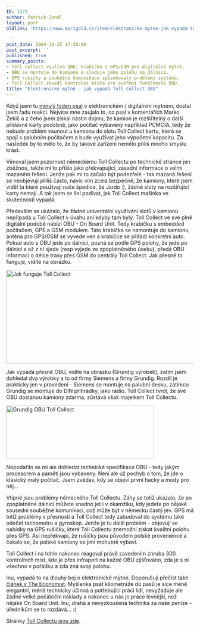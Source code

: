 ```yaml
---
ID: 1372
author: Patrick Zandl
layout: post
oldlink: 'https://www.marigold.cz/item/elektronicke-mytne-jak-vypada-toll-collect-obu

  '
post_date: 2004-10-25 17:30:00
post_excerpt: ''
published: true
summary_points:
- Toll Collect využívá OBU, krabičku s GPS/GSM pro digitální mýtné.
- OBU se montuje do kamionu a sleduje jeho polohu na dálnici.
- GPS rušičky a souběžné komunikace způsobovaly problémy systému.
- Toll Collect zavedl kontrolní místa pro ověření funkčnosti OBU.
title: "Elektronické mýtné – jak vypadá Toll Collect OBU"
---
```


<p>
Když jsem tu <a href="/item/digitalni-mytne-jsem-jeste-nepochopil">minulý týden psal</a> o elektronickém / digitálním mýtném, dostal jsem řadu reakcí. Nejvíce mne zaujalo to, co psal v komentářích Marko Zekič a z čeho jsem získal nástin dojmu, že kamion je rozšiřitelný o další přídavné karty podobně, jako počítač vybavený například PCMCIA, tedy že nebude problém vsunout u kamionu do slotu Toll Collect kartu, která se spojí s palubním počítačem a bude využívat jeho výpočetní kapacitu. Za následek by to mělo to, že by takové zařízení nemělo příliš mnoho smyslu krást. </p>

<p>
Věnoval jsem pozornost německému Toll Collectu po technické stránce jen zběžnou, takže mi to přišlo jako překvapující, zásadní informace o velmi mazaném řešení. Jenže pak mi to začalo být podezřelé - tak mazaná řešení se neobjevují příliš často, navíc vím zcela bezpečně, že kamiony, které jsem viděl (a které používají naše špedice, že Jardo :), žádné sloty na rozšiřující karty nemají. A tak jsem se šel podívat, jak Toll Collect mašinka ve skutečnosti vypadá. </p>

<p>
Především se ukázalo, že žádné univerzální využívání slotů v kamionu nepřipadá u Toll Collect v úvahu ani kdyby tam byly. Toll Collect ve své plně digitální podobě nabízí OBU - On Board Unit. Tedy krabičku s embedded počítačem, GPS a GSM modulem. Tato krabička se namontuje do kamionu, anténa pro GPS/GSM se vyvede ven a krabičce se přiřadí konkrétní auto. Pokud auto s OBU jede po dálnici, pozná se podle GPS polohy, že jede po dálnici a až z ní sjede (resp vyjede ze zpoplatněného úseku), předá OBU informaci o délce trasy přes GSM do centrály Toll Collect. Jak přesně to funguje, vidíte na obrázku. </p>

<p>
<img src="/wp-content/uploads/1/20041025-tollcollect.jpg" alt="Jak funguje Toll Collect" width="550" height="251" /></p>

<p>
Jak vypadá přesně OBU, vidíte na obrázku (Grundig výrobek), zatím jsem dohledal dva výrobky a to od firmy Siemens a firmy Grundig. Rozdíl je prakticky jen v provedení - Siemens se montuje na palubní desku, zatímco Grundig se montuje do DIN přihrádky, jako rádio. Toll Collect tvrdí, že své OBU dostanou kamiony zdarma, zůstává však majetkem Toll Collectu.</p>

<div class="rightbox"><img src="/wp-content/uploads/1/20041025-grundig-tollcollect.jpg" alt="Grundig OBU Toll Collect" width="397" height="143" /></div>
<p>
Nepodařilo se mi ale dohledat technické specifikace OBU - tedy jakým procesorem a pamětí jsou vybaveny. Není ale už pochyb o tom, že jde o klasický malý počítač. Jsem zvědav, kdy se objeví první hacky a mody pro něj&#8230; </p>

<p>
Vtipné jsou problémy německého Toll Collectu. Záhy se totiž ukázalo, že po zpoplatněné dálnici můžete snadno jet i v okamžiku, kdy jedete po nějaké sousední souběžné komunikaci, což může být v německu častý jev. GPS má totiž problémy s přesností a Toll Collect tedy zabudoval do systému také odečet tachometru a gyroskop. Jenže je tu další problém - objevují se nabídky na GPS rušičky, které Toll Collectu znemožní získat kvalitní polohu přes GPS. Asi nepřekvapí, že rušičky jsou původem polské provenience a čekalo se, že polské kamiony se jimi mohutně vybaví. </p>

<p>
Toll Collect i na tohle nakonec reagoval právě zavedením zhruba 300 kontrolních míst, kde je přes infraport na každé OBU zjišťováno, zda je s ní všechno v pořádku a zda zná svoji polohu. </p>

<p>
Inu, vypadá to na dlouhý boj o elektronické mýtné. Doporučuji přečíst také <a href="http://www.economist.com/science/tq/displayStory.cfm?story_id=2724381">článek v The Economist</a>. Myšlenka psát kilometráže do pasů je sice méně elegantní, méně technicky účinná a potřebující práci lidí, nevyžaduje ale žádné velké počáteční náklady a nakonec u nás je práce levnější, než nějaké On Board Unit. Inu, drahá a nevyzkoušená technika za naše peníze - úředníkům se to rozdává&#8230; :(</p>

<p>
Stránky <a href="http://www.toll-collect.de">Toll Collectu jsou zde</a>.
</p>